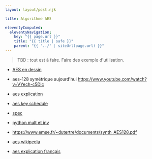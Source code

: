 ```yaml
---
layout: layout/post.njk

title: Algorithme AES

eleventyComputed:
  eleventyNavigation:
    key: "{{ page.url }}"
    title: "{{ title | safe }}"
    parent: "{{ '../' | siteUrl(page.url) }}"
---
```


> TBD : tout est à faire.
> Faire des exemple d'utilisation.

- [AES en dessin](https://www.youtube.com/watch?v=pSCoquEJsIo)
- aes-128 symétrique aujourd'hui <https://www.youtube.com/watch?v=VYech-c5Dic>
- [aes explication](https://www.di.ens.fr/~fouque/mpri/des-aes.pdf)
- [aes key schedule](https://en.wikipedia.org/wiki/AES_key_schedule)
- [spec](https://csrc.nist.gov/csrc/media/projects/cryptographic-standards-and-guidelines/documents/aes-development/rijndael-ammended.pdf#page=1)
- [python mult et inv](https://stackoverflow.com/questions/70261458/how-to-perform-addition-and-multiplication-in-f-28)

- <https://www.emse.fr/~dutertre/documents/synth_AES128.pdf>
- [aes wikipedia](https://en.wikipedia.org/wiki/Advanced_Encryption_Standard)
- [aes explication français](https://www.utc.fr/~wschon/sr06/txPHP/aes/AesAlgo/AesAlgo.php)
